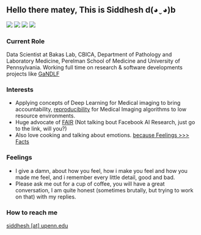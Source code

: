 ## Hello there matey, This is Siddhesh d(◕ˬ◕)b

<a href="https://scholar.google.com/citations?user=N-MzecYAAAAJ&hl=en" alt="Citation"><img src="https://img.shields.io/badge/Google%20Scholar-Profile-red" /></a>
<a href="https://orcid.org/0000-0003-4807-2495" alt="Citation"><img src="https://img.shields.io/badge/Orc--ID-Profile-green" /></a>
<a href="https://www.linkedin.com/in/siddhesh-thakur-babb88107/" alt="Citation"><img src="https://img.shields.io/badge/LinkedIn-Profile-blue" /></a>
<a href="https://twitter.com/Geeks_Sid" alt="Citation"><img src="https://img.shields.io/twitter/follow/Geeks_Sid?style=social" /></a>

### Current Role 
Data Scientist at Bakas Lab, CBICA, Department of Pathology and Laboratory Medicine, Perelman School of Medicine and University of Pennsylvania.
Working full time on research & software developments projects like [GaNDLF](https://github.com/CBICA/GaNDLF/tree/master/GANDLF)

### Interests
- Applying concepts of Deep Learning for Medical imaging to bring accountability, [reproducibility](https://en.wikipedia.org/wiki/Reproducibility#Reproducible_research) for Medical Imaging algorithms to low resource environments.
- Huge advocate of [FAIR](https://en.wikipedia.org/wiki/FAIR_data) (Not talking bout Facebook AI Research, just go to the link, will you?) 
- Also love cooking and talking about emotions. [because Feelings >>> Facts](https://www.youtube.com/watch?v=70669ZJdmWg) 

### Feelings
- I give a damn, about how you feel, how i make you feel and how you made me feel, and i remember every little detail, good and bad.
- Please ask me out for a cup of coffee, you will have a great conversation, I am quite honest (sometimes brutally, but trying to work on that) with my replies.

### How to reach me 
[siddhesh [at] upenn.edu](mailto:siddhesh@upenn.edu)
